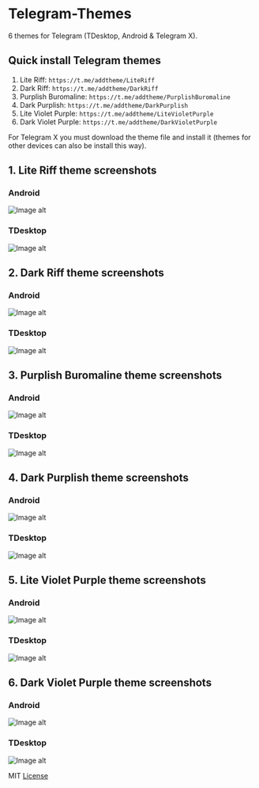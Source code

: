 # Telegram-Themes
6 themes for Telegram (TDesktop, Android &amp; Telegram X).

## Quick install Telegram themes

1. Lite Riff: ```https://t.me/addtheme/LiteRiff```
2. Dark Riff: ```https://t.me/addtheme/DarkRiff```
3. Purplish Buromaline: ```https://t.me/addtheme/PurplishBuromaline```
3. Dark Purplish: ```https://t.me/addtheme/DarkPurplish```
5. Lite Violet Purple: ```https://t.me/addtheme/LiteVioletPurple```
6. Dark Violet Purple: ```https://t.me/addtheme/DarkVioletPurple```

For Telegram X you must download the theme file and install it (themes for other devices can also be install this way).

## 1. Lite Riff theme screenshots
### Android
![Image alt](https://github.com/alexandr-zherebtsov/Telegram-Themes/raw/master/Lite-Riff/Android/Lite-Riff-Android.png)
### TDesktop
![Image alt](https://github.com/alexandr-zherebtsov/Telegram-Themes/raw/master/Lite-Riff/TDesktop/Lite-Riff-TDesktop.png)

## 2. Dark Riff theme screenshots
### Android
![Image alt](https://github.com/alexandr-zherebtsov/Telegram-Themes/raw/master/Dark-Riff/Android/Dark-Riff-Android.png)
### TDesktop
![Image alt](https://github.com/alexandr-zherebtsov/Telegram-Themes/raw/master/Dark-Riff/TDesktop/Dark-Riff-TDesktop.png)

## 3. Purplish Buromaline theme screenshots
### Android
![Image alt](https://github.com/alexandr-zherebtsov/Telegram-Themes/raw/master/Purplish-Buromaline/Android/Purplish-Buromaline-Android.png)
### TDesktop
![Image alt](https://github.com/alexandr-zherebtsov/Telegram-Themes/raw/master/Purplish-Buromaline/TDesktop/Purplish-Buromaline-TDesktop.png)

## 4. Dark Purplish theme screenshots
### Android
![Image alt](https://github.com/alexandr-zherebtsov/Telegram-Themes/raw/master/Dark-Purplish/Android/Dark-Purplish-Android.png)
### TDesktop
![Image alt](https://github.com/alexandr-zherebtsov/Telegram-Themes/raw/master/Dark-Purplish/TDesktop/Dark-Purplish-TDesktop.png)

## 5. Lite Violet Purple theme screenshots
### Android
![Image alt](https://github.com/alexandr-zherebtsov/Telegram-Themes/raw/master/Lite-Violet-Purple/Android/Lite-Violet-Purple-Android.png)
### TDesktop
![Image alt](https://github.com/alexandr-zherebtsov/Telegram-Themes/raw/master/Lite-Violet-Purple/TDesktop/Lite-Violet-Purple-TDesktop.png)

## 6. Dark Violet Purple theme screenshots
### Android
![Image alt](https://github.com/alexandr-zherebtsov/Telegram-Themes/raw/master/Dark-Violet-Purple/Android/Dark-Violet-Purple-Android.png)
### TDesktop
![Image alt](https://github.com/alexandr-zherebtsov/Telegram-Themes/raw/master/Dark-Violet-Purple/TDesktop/Dark-Violet-Purple-TDesktop.png)

MIT [License](https://github.com/alexandr-zherebtsov/Telegram-Themes/blob/master/LICENSE)
